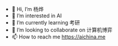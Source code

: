 - 👋 Hi, I’m 杨烨
- 👀 I’m interested in AI
- 🌱 I’m currently learning 考研
- 💞️ I’m looking to collaborate on 计算机博弈
- 📫 How to reach me https://aichina.me

<!---
cuntoushifu/cuntoushifu is a ✨ special ✨ repository because its `README.md` (this file) appears on your GitHub profile.
You can click the Preview link to take a look at your changes.
--->
